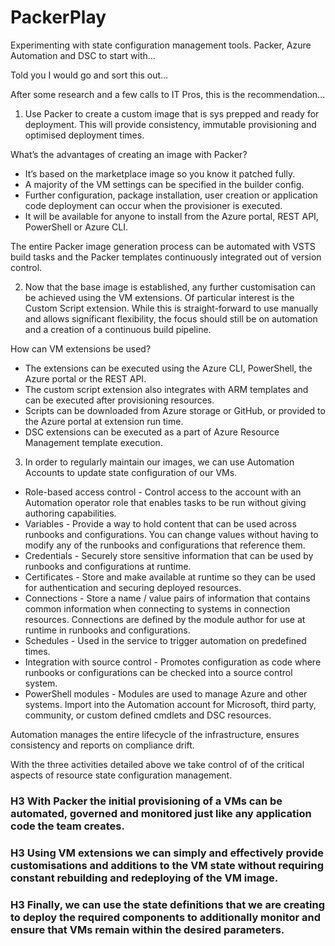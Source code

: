 # PackerPlay
Experimenting with state configuration management tools. Packer, Azure Automation and DSC to start with...

Told you I would go and sort this out…

After some research and a few calls to IT Pros, this is the recommendation…

1. Use Packer to create a custom image that is sys prepped and ready for deployment. This will provide consistency, immutable provisioning and optimised deployment times.

What’s the advantages of creating an image with Packer?

- It’s based on the marketplace image so you know it patched fully.
- A majority of the VM settings can be specified in the builder config.
- Further configuration, package installation, user creation or application code deployment can occur when the provisioner is executed. 
- It will be available for anyone to install from the Azure portal, REST API, PowerShell or Azure CLI.

The entire Packer image generation process can be automated with VSTS build tasks and the Packer templates continuously integrated out of version control. 

2.	Now that the base image is established, any further customisation can be achieved using the VM extensions. Of particular interest is the Custom Script extension. While this is straight-forward to use manually and allows significant flexibility, the focus should still be on automation and a creation of a continuous build pipeline.

How can VM extensions be used?

- The extensions can be executed using the Azure CLI, PowerShell, the Azure portal or the REST API.
- The custom script extension also integrates with ARM templates and can be executed after provisioning resources.
- Scripts can be downloaded from Azure storage or GitHub, or provided to the Azure portal at extension run time.
- DSC extensions can be executed as a part of Azure Resource Management template execution. 

3.	In order to regularly maintain our images, we can use Automation Accounts to update state configuration of our VMs.

- Role-based access control - Control access to the account with an Automation operator role that enables tasks to be run without giving authoring capabilities.
- Variables - Provide a way to hold content that can be used across runbooks and configurations. You can change values without having to modify any of the runbooks and configurations that reference them.
- Credentials - Securely store sensitive information that can be used by runbooks and configurations at runtime.
- Certificates - Store and make available at runtime so they can be used for authentication and securing deployed resources.
- Connections - Store a name / value pairs of information that contains common information when connecting to systems in connection resources. Connections are defined by the module author for use at runtime in runbooks and configurations.
- Schedules - Used in the service to trigger automation on predefined times.
- Integration with source control - Promotes configuration as code where runbooks or configurations can be checked into a source control system.
- PowerShell modules - Modules are used to manage Azure and other systems. Import into the Automation account for Microsoft, third party, community, or custom defined cmdlets and DSC resources.

Automation manages the entire lifecycle of the infrastructure, ensures consistency and reports on compliance drift.
 
With the three activities detailed above we take control of of the critical aspects of resource state configuration management.

### H3 With Packer the initial provisioning of a VMs can be automated, governed and monitored just like any application code the team creates.
### H3 Using VM extensions we can simply and effectively provide customisations and additions to the VM state without requiring constant rebuilding and redeploying of the VM image.
### H3 Finally, we can use the state definitions that we are creating to deploy the required components to additionally monitor and ensure that VMs remain within the desired parameters.
